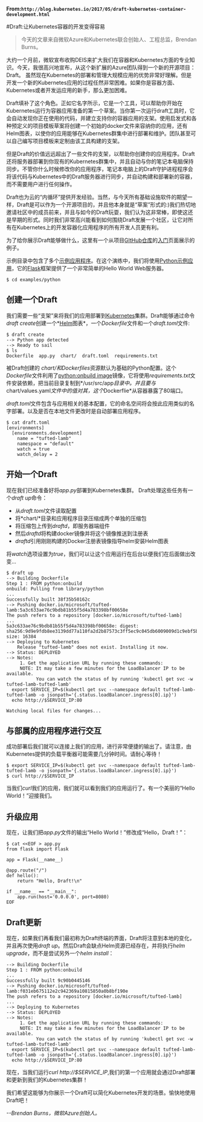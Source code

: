 **From:`http://blog.kubernetes.io/2017/05/draft-kubernetes-container-development.html`**


#Draft:让Kubernetes容器的开发变得容易

>今天的文章来自微软Azure和Kubernetes联合创始人、工程总监，Brendan Burns。

大约一个月前，微软宣布收购DEIS来扩大我们在容器和Kubernetes方面的专业知识。今天，我很高兴地宣布，从这个新扩展的Azure团队得到一个新的开源项目：Draft。
虽然现在Kubernetes的部署和管理大规模应用的优势非常好理解。但是开发一个新的Kubernetes应用的过程任然非常困难。如果你是容器方面、Kubernetes或者开发运应用的新手，那么更加困难。

Draft填补了这个角色。正如它名字所示，它是一个工具，可以帮助你开始在Kubernetes运行为容器应用准备的第一个草案。当你第一次运行draft工具时，它会自动发现你正在使用的代码，并建立支持你的容器应用的支架。使用启发式和各种预定义的项目模板草案将创建一个初始的docker文件来容纳你的应用，还有Helm图表，以使你的应用能够在Kubernetes群集中进行部署和维护。团队甚至可以自己编写项目模板来定制由该工具构建的支架。

但是Draft的价值远远超出了一些文件的支架，以帮助你创建你的应用程序。Draft还将服务器部署到你现有的Kubernetes群集中，并且自动与你的笔记本电脑保持同步。不管你什么时候修改你的应用程序，笔记本电脑上的Draft守护进程程序会将该代码与Kubernetes中的Draft服务器进行同步，并自动构建和部署新的容器，而不需要用户进行任何操作。

Draft也为云的“内循环”提供开发经验。当然，与今天所有基础设施软件的期望一样，Draft是可以作为一个开源项目的，并且他本身就是“草案”形式的:)我们热切地邀请社区中的成员前来，并且与如今的Draft玩耍，我们认为这非常棒，即使这还是早期的形式。同时我们非常高兴能看到如何围绕Draft发展一个社区，让它对所有在Kubernetes上的开发容器化应用程序的所有开发人员更有利。

为了给你展示Draft能够做什么，这里有一个从项目[GItHub仓库](https://github.com/Azure/draft)的[入门](https://github.com/Azure/draft/blob/master/docs/getting-started.md)页面展示的例子。

示例目录中包含了多个[示例应用程序](https://github.com/Azure/draft/tree/master/examples)。在这个演练中，我们将使用[Python示例应用](https://github.com/Azure/draft/tree/master/examples/python)，它的[Flask](http://flask.pocoo.org/)框架提供了一个非常简单的Hello World Web服务器。

	$ cd examples/python

## 创建一个Draft

我们需要一些“支架”来将我们的应用部署到[Kubernetes](https://kubernetes.io/)集群。Draft能够通过命令*draft create*创建一个*[Helm](https://github.com/kubernetes/helm)图表*，一个*Dockerfile*文件和一个*draft.toml*文件:

	$ draft create
	--> Python app detected
	--> Ready to sail
	$ ls
	Dockerfile  app.py  chart/  draft.toml  requirements.txt

被Draft创建的 *chart/*和*Dockerfiles*资源默认为基础的Python配置。这个*Dockerfile*文件利用了[python:onbuild image](https://hub.docker.com/_/python/)镜像，它将使用*requirements.txt*文件安装依赖，把当前目录复制到*/usr/src/app*目录中。并且要与*chart/values.yaml*文件中的值对其，这个*Dockerflie*从容器暴露了80端口。

*draft.toml*文件包含与应用相关的基本配置，它的命名空间将会按此应用类似的名字部署。以及是否在本地文件更改时是自动部署应用程序。

	$ cat draft.toml
	[environments]
	  [environments.development]
	    name = "tufted-lamb"
	    namespace = "default"
	    watch = true
	    watch_delay = 2

## 开始一个Draft

现在我们已经准备好将*app.py*部署到Kubernetes集群。
Draft处理这些任务有一个*draft up*命令：
- 从*draft.toml*文件读取配置
- 将*chart/*目录和应用程序目录压缩成两个单独的压缩包
- 将压缩包上传到*draftd*，即服务器端组件
- 然后*draftd*将构建docker镜像并将这个镜像推送到注册表
- *draftd*引用刚刚构建的Docker注册表镜像指导helm安装Helm图表

将*watch*选项设置为*true*，我们可以让这个应用运行在后台以便我们在后面做出改变...

	$ draft up
	--> Building Dockerfile
	Step 1 : FROM python:onbuild
	onbuild: Pulling from library/python
	...
	Successfully built 38f35b50162c
	--> Pushing docker.io/microsoft/tufted-lamb:5a3c633ae76c9bdb81b55f5d4a783398bf00658e
	The push refers to a repository [docker.io/microsoft/tufted-lamb]
	...
	5a3c633ae76c9bdb81b55f5d4a783398bf00658e: digest: sha256:9d9e9fdb8ee3139dd77a110fa2d2b87573c3ff5ec9c045db6009009d1c9ebf5b size: 16384
	--> Deploying to Kubernetes
	    Release "tufted-lamb" does not exist. Installing it now.
	--> Status: DEPLOYED
	--> Notes:
	     1. Get the application URL by running these commands:
	     NOTE: It may take a few minutes for the LoadBalancer IP to be available.
	           You can watch the status of by running 'kubectl get svc -w tufted-lamb-tufted-lamb'
	  export SERVICE_IP=$(kubectl get svc --namespace default tufted-lamb-tufted-lamb -o jsonpath='{.status.loadBalancer.ingress[0].ip}')
	  echo http://$SERVICE_IP:80
	
	Watching local files for changes...

## 与部属的应用程序进行交互

成功部署后我们就可以连接上我们的应用，进行非常便捷的输出了。请注意，由Kubernetes提供的负载平衡器可能需要几分钟时间。请耐心等待！

	$ export SERVICE_IP=$(kubectl get svc --namespace default tufted-lamb-tufted-lamb -o jsonpath='{.status.loadBalancer.ingress[0].ip}')
	$ curl http://$SERVICE_IP

当我们*curl*我们的应用，我们就可以看到我们的应用运行了。有一个美丽的“Hello World！”迎接我们。

## 升级应用

现在，让我们把*app.py*文件的输出“Hello World！”修改成“Hello，Draft！”：

	$ cat <<EOF > app.py
	from flask import Flask
	
	app = Flask(__name__)
	
	@app.route("/")
	def hello():
	    return "Hello, Draft!\n"
	
	if __name__ == "__main__":
	    app.run(host='0.0.0.0', port=8080)
	EOF

## Draft更新

现在，如果我们再看我们最初称为Draft终端的界面，Draft将注意到本地的变化，并且再次使用*draft up*。然后Draft会缺点Helm资源已经存在，并将执行*helm upgrade*，而不是尝试另外一个*helm install*：

	--> Building Dockerfile
	Step 1 : FROM python:onbuild
	...
	Successfully built 9c90b0445146
	--> Pushing docker.io/microsoft/tufted-lamb:f031eb675112e2c942369a10815850a0b8bf190e
	The push refers to a repository [docker.io/microsoft/tufted-lamb]
	...
	--> Deploying to Kubernetes
	--> Status: DEPLOYED
	--> Notes:
	     1. Get the application URL by running these commands:
	     NOTE: It may take a few minutes for the LoadBalancer IP to be available.
	           You can watch the status of by running 'kubectl get svc -w tufted-lamb-tufted-lamb'
	  export SERVICE_IP=$(kubectl get svc --namespace default tufted-lamb-tufted-lamb -o jsonpath='{.status.loadBalancer.ingress[0].ip}')
	  echo http://$SERVICE_IP:80

现在，当我们运行*curl http://$SERVICE_IP*,我们的第一个应用就会通过Draft部署和更新到我们的Kubernetes集群！

我们希望这能够为你展示一个Draft可以简化Kubernetes开发的场景。愉快地使用Draft吧！

*--Brendan Burns，微软Azure创始人。*